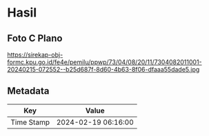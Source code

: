 # Hasil

## Foto C Plano

https://sirekap-obj-formc.kpu.go.id/fe4e/pemilu/ppwp/73/04/08/20/11/7304082011001-20240215-072552--b25d687f-8d60-4b63-8f06-dfaaa55dade5.jpg


## Metadata

| Key        | Value               |
| ---------- | ------------------- |
| Time Stamp | 2024-02-19 06:16:00 |



